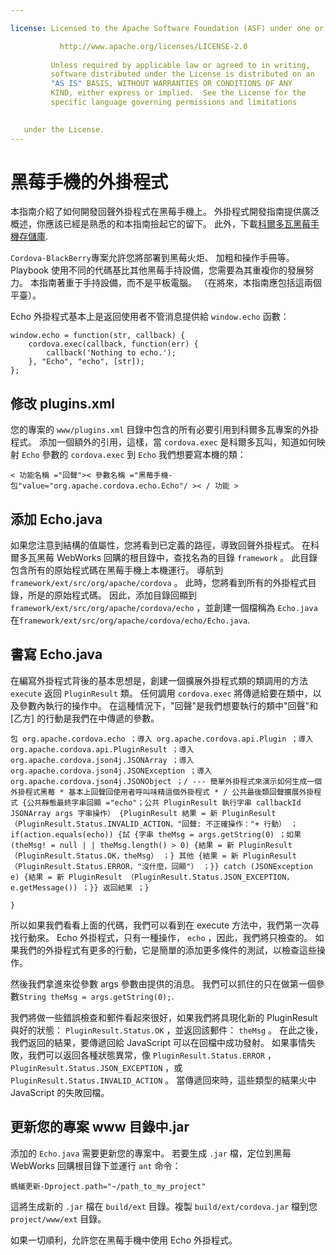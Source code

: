 ```yaml
---

license: Licensed to the Apache Software Foundation (ASF) under one or more contributor license agreements. See the NOTICE file distributed with this work for additional information regarding copyright ownership. The ASF licenses this file to you under the Apache License, Version 2.0 (the "License"); you may not use this file except in compliance with the License. You may obtain a copy of the License at

           http://www.apache.org/licenses/LICENSE-2.0
    
         Unless required by applicable law or agreed to in writing,
         software distributed under the License is distributed on an
         "AS IS" BASIS, WITHOUT WARRANTIES OR CONDITIONS OF ANY
         KIND, either express or implied.  See the License for the
         specific language governing permissions and limitations
    

   under the License.
---
```


# 黑莓手機的外掛程式

本指南介紹了如何開發回聲外掛程式在黑莓手機上。 外掛程式開發指南提供廣泛概述，你應該已經是熟悉的和本指南撿起它的留下。 此外，下載[科爾多瓦黑莓手機存儲庫][1].

 [1]: https://git-wip-us.apache.org/repos/asf?p=cordova-blackberry-webworks.git;a=summary

`Cordova-BlackBerry`專案允許您將部署到黑莓火炬、 加粗和操作手冊等。 Playbook 使用不同的代碼基比其他黑莓手持設備，您需要為其重複你的發展努力。 本指南著重于手持設備，而不是平板電腦。 （在將來，本指南應包括這兩個平臺）。

Echo 外掛程式基本上是返回使用者不管消息提供給 `window.echo` 函數：

    window.echo = function(str, callback) {
        cordova.exec(callback, function(err) {
            callback('Nothing to echo.');
        }, "Echo", "echo", [str]);
    };
    

## 修改 plugins.xml

您的專案的 `www/plugins.xml` 目錄中包含的所有必要引用到科爾多瓦專案的外掛程式。 添加一個額外的引用，這樣，當 `cordova.exec` 是科爾多瓦叫，知道如何映射 `Echo` 參數的 `cordova.exec` 到 `Echo` 我們想要寫本機的類：

    < 功能名稱 ="回聲">< 參數名稱 ="黑莓手機-包"value="org.apache.cordova.echo.Echo"/ >< / 功能 >
    

## 添加 Echo.java

如果您注意到結構的值屬性，您將看到已定義的路徑，導致回聲外掛程式。 在科爾多瓦黑莓 WebWorks 回購的根目錄中，查找名為的目錄 `framework` 。 此目錄包含所有的原始程式碼在黑莓手機上本機運行。 導航到 `framework/ext/src/org/apache/cordova` 。 此時，您將看到所有的外掛程式目錄，所是的原始程式碼。 因此，添加目錄回顯到 `framework/ext/src/org/apache/cordova/echo` ，並創建一個檔稱為 `Echo.java` 在`framework/ext/src/org/apache/cordova/echo/Echo.java`.

## 書寫 Echo.java

在編寫外掛程式背後的基本思想是，創建一個擴展外掛程式類的類調用的方法 `execute` 返回 `PluginResult` 類。 任何調用 `cordova.exec` 將傳遞給要在類中，以及參數內執行的操作中。 在這種情況下，"回聲"是我們想要執行的類中"回聲"和 [乙方] 的行動是我們在中傳遞的參數。

    包 org.apache.cordova.echo ；導入 org.apache.cordova.api.Plugin ；導入 org.apache.cordova.api.PluginResult ；導入 org.apache.cordova.json4j.JSONArray ；導入 org.apache.cordova.json4j.JSONException ；導入 org.apache.cordova.json4j.JSONObject ；/ --- 簡單外掛程式來演示如何生成一個外掛程式黑莓 * 基本上回聲回使用者呼叫味精這個外掛程式 * / 公共最後類回聲擴展外掛程式 {公共靜態最終字串回顯 ="echo"；公共 PluginResult 執行字串 callbackId JSONArray args 字串操作） {PluginResult 結果 = 新 PluginResult （PluginResult.Status.INVALID_ACTION，"回聲: 不正確操作："+ 行動） ；if(action.equals(echo)) {試 {字串 theMsg = args.getString(0) ；如果 (theMsg! = null | | theMsg.length() > 0) {結果 = 新 PluginResult （PluginResult.Status.OK，theMsg） ；} 其他 {結果 = 新 PluginResult （PluginResult.Status.ERROR，"沒什麼，回顯"） ；}} catch (JSONException e) {結果 = 新 PluginResult （PluginResult.Status.JSON_EXCEPTION，e.getMessage()) ；}} 返回結果 ；}
    
    }
    

所以如果我們看看上面的代碼，我們可以看到在 execute 方法中，我們第一次尋找行動來。 Echo 外掛程式，只有一種操作， `echo` ，因此，我們將只檢查的。 如果我們的外掛程式有更多的行動，它是簡單的添加更多條件的測試，以檢查這些操作。

然後我們拿進來從參數 args 參數由提供的消息。 我們可以抓住的只在做第一個參數`String theMsg = args.getString(0);`.

我們將做一些錯誤檢查和郵件看起來很好，如果我們將具現化新的 PluginResult 與好的狀態： `PluginResult.Status.OK` ，並返回該郵件： `theMsg` 。 在此之後，我們返回的結果，要傳遞回給 JavaScript 可以在回檔中成功發射。 如果事情失敗，我們可以返回各種狀態異常，像 `PluginResult.Status.ERROR` ， `PluginResult.Status.JSON_EXCEPTION` ，或 `PluginResult.Status.INVALID_ACTION` 。 當傳遞回來時，這些類型的結果火中 JavaScript 的失敗回檔。

## 更新您的專案 www 目錄中.jar

添加的 `Echo.java` 需要更新您的專案中。 若要生成 `.jar` 檔，定位到黑莓 WebWorks 回購根目錄下並運行 `ant` 命令：

    螞蟻更新-Dproject.path="~/path_to_my_project"
    

這將生成新的 `.jar` 檔在 `build/ext` 目錄。複製 `build/ext/cordova.jar` 檔到您 `project/www/ext` 目錄。

如果一切順利，允許您在黑莓手機中使用 Echo 外掛程式。